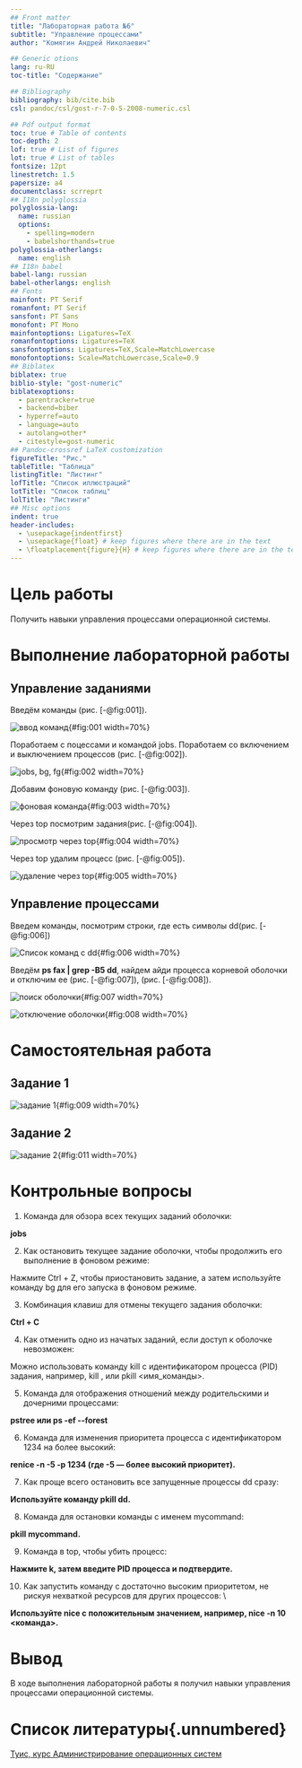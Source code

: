 ```yaml
---
## Front matter
title: "Лабораторная работа №6"
subtitle: "Управление процессами"
author: "Комягин Андрей Николаевич"

## Generic otions
lang: ru-RU
toc-title: "Содержание"

## Bibliography
bibliography: bib/cite.bib
csl: pandoc/csl/gost-r-7-0-5-2008-numeric.csl

## Pdf output format
toc: true # Table of contents
toc-depth: 2
lof: true # List of figures
lot: true # List of tables
fontsize: 12pt
linestretch: 1.5
papersize: a4
documentclass: scrreprt
## I18n polyglossia
polyglossia-lang:
  name: russian
  options:
	- spelling=modern
	- babelshorthands=true
polyglossia-otherlangs:
  name: english
## I18n babel
babel-lang: russian
babel-otherlangs: english
## Fonts
mainfont: PT Serif
romanfont: PT Serif
sansfont: PT Sans
monofont: PT Mono
mainfontoptions: Ligatures=TeX
romanfontoptions: Ligatures=TeX
sansfontoptions: Ligatures=TeX,Scale=MatchLowercase
monofontoptions: Scale=MatchLowercase,Scale=0.9
## Biblatex
biblatex: true
biblio-style: "gost-numeric"
biblatexoptions:
  - parentracker=true
  - backend=biber
  - hyperref=auto
  - language=auto
  - autolang=other*
  - citestyle=gost-numeric
## Pandoc-crossref LaTeX customization
figureTitle: "Рис."
tableTitle: "Таблица"
listingTitle: "Листинг"
lofTitle: "Список иллюстраций"
lotTitle: "Список таблиц"
lolTitle: "Листинги"
## Misc options
indent: true
header-includes:
  - \usepackage{indentfirst}
  - \usepackage{float} # keep figures where there are in the text
  - \floatplacement{figure}{H} # keep figures where there are in the text
---
```


# Цель работы

Получить навыки управления процессами операционной системы.

# Выполнение лабораторной работы

## Управление заданиями

Введём команды (рис. [-@fig:001]).

![ввод команд](image/1.PNG){#fig:001 width=70%}

Поработаем с поцессами и командой jobs. Поработаем со включением и выключением процессов (рис. [-@fig:002]).

![jobs, bg, fg](image/2.PNG){#fig:002 width=70%}

Добавим  фоновую команду (рис. [-@fig:003]).

![фоновая команда](image/3.PNG){#fig:003 width=70%}

Через top посмотрим задания(рис. [-@fig:004]).

![просмотр через top](image/4.PNG){#fig:004 width=70%}

Через top удалим процесс (рис. [-@fig:005]).

![удаление через top](image/5.PNG){#fig:005 width=70%}

## Управление процессами

Введем команды, посмотрим строки, где есть символы dd(рис. [-@fig:006]) 

![Список команд с dd](image/6.PNG){#fig:006 width=70%}

Введём **ps fax | grep -B5 dd**, найдем айди процесса корневой оболочки и отключим ее (рис. [-@fig:007]), (рис. [-@fig:008]).

![поиск оболочки](image/7.PNG){#fig:007 width=70%}

![отключение оболочки](image/8.PNG){#fig:008 width=70%}

# Самостоятельная работа

## Задание 1

![задание 1](image/9.PNG){#fig:009 width=70%}

## Задание 2

![задание 2](image/11.PNG){#fig:011 width=70%}

# Контрольные вопросы

1. Команда для обзора всех текущих заданий оболочки: 

**jobs**
   
2. Как остановить текущее задание оболочки, чтобы продолжить его выполнение в фоновом режиме: 

Нажмите Ctrl + Z, чтобы приостановить задание, а затем используйте команду bg для его запуска в фоновом режиме.

3. Комбинация клавиш для отмены текущего задания оболочки: 

**Ctrl + C**

4. Как отменить одно из начатых заданий, если доступ к оболочке невозможен: 

Можно использовать команду kill с идентификатором процесса (PID) задания, например, kill <PID>, или pkill <имя_команды>.

5. Команда для отображения отношений между родительскими и дочерними процессами: 

**pstree или ps -ef --forest**

6. Команда для изменения приоритета процесса с идентификатором 1234 на более высокий: 

**renice -n -5 -p 1234 (где -5 — более высокий приоритет).**

7. Как проще всего остановить все запущенные процессы dd сразу: 

**Используйте команду pkill dd.**

8. Команда для остановки команды с именем mycommand: 

**pkill mycommand.**

9. Команда в top, чтобы убить процесс: 

**Нажмите k, затем введите PID процесса и подтвердите.**

10. Как запустить команду с достаточно высоким приоритетом, не рискуя нехваткой ресурсов для других процессов: \

**Используйте nice с положительным значением, например, nice -n 10 <команда>.**


# Вывод

В ходе выполнения лабораторной работы я получил навыки управления процессами операционной системы.

# Список литературы{.unnumbered}

[Туис, курс Администрирование операционных систем](https://esystem.rudn.ru/course/view.php?id=5946)
